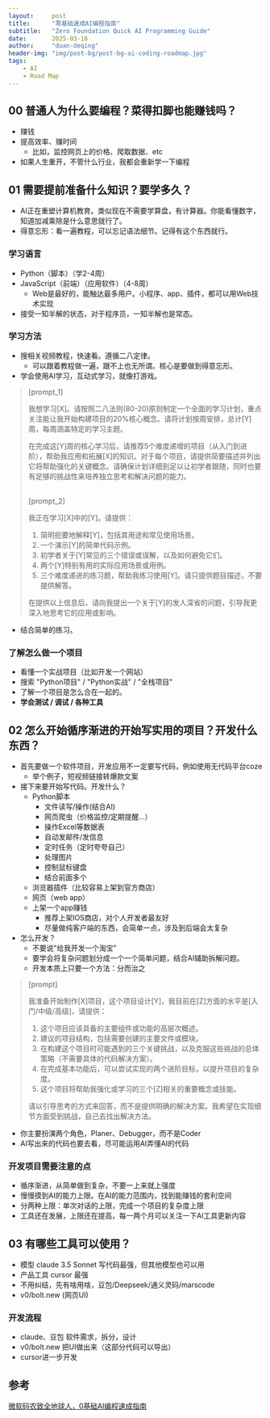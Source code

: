 ```yaml
---
layout:     post
title:      "零基础速成AI编程指南"
subtitle:   "Zero Foundation Quick AI Programming Guide"
date:       2025-03-18
author:     "duan-deqing"
header-img: "img/post-bg/post-bg-ai-coding-roadmap.jpg"
tags:
    - AI
    - Road Map
---
```


## 00 普通人为什么要编程？菜得扣脚也能赚钱吗？
  - 赚钱
  - 提高效率、赚时间
    - 比如，监控网页上的价格、爬取数据、etc
  - 如果人生重开，不管什么行业，我都会重新学一下编程

## 01 需要提前准备什么知识？要学多久？ 
  - AI正在重塑计算机教育。类似现在不需要学算盘，有计算器。你能看懂数字，知道加减乘除是什么意思就行了。
  - 得意忘形：看一遍教程，可以忘记语法细节。记得有这个东西就行。

### 学习语言
  - Python（脚本）（学2-4周）
  - JavaScript（前端）（应用软件）（4-8周）
    - Web是最好的，能触达最多用户。小程序、app、插件，都可以用Web技术实现
  - 接受一知半解的状态，对于程序员，一知半解也是常态。

### 学习方法
  - 搜相关视频教程，快速看。遵循二八定律。
    - 可以跟着教程做一遍，跟不上也无所谓。核心是要做到得意忘形。
  - 学会使用AI学习，互动式学习，就像打游戏。  

> [prompt_1]<br>  
> 
> 我想学习[X]。请按照二八法则(80-20)原则制定一个全面的学习计划，重点关注能让我开始构建项目的20%核心概念。请将计划按周安排，总计[Y]周，每周涵盖特定的学习主题。<br>  
> 
> 在完成这[Y]周的核心学习后，请推荐5个难度递增的项目（从入门到进阶），帮助我应用和拓展[X]的知识。对于每个项目，请提供简要描述并列出它将帮助强化的关键概念。请确保计划详细到足以让初学者跟随，同时也要有足够的挑战性来培养独立思考和解决问题的能力。<br><br>  
>
> [prompt_2]<br>  
> 
> 我正在学习[X]中的[Y]。请提供：<br>  
> 
>   1. 简明扼要地解释[Y]，包括其用途和常见使用场景。<br>
>   2. 一个演示[Y]的简单代码示例。<br>
>   3. 初学者关于[Y]常见的三个错误或误解，以及如何避免它们。<br>
>   4. 两个[Y]特别有用的实际应用场景或用例。<br>
>   5. 三个难度递进的练习题，帮助我练习使用[Y]。请只提供题目描述，不要提供解答。<br>  
> 
> 在提供以上信息后，请向我提出一个关于[Y]的发人深省的问题，引导我更深入地思考它的应用或影响。<br>
- 结合简单的练习。

### 了解怎么做一个项目
 - 看懂一个实战项目（比如开发一个网站）
 - 搜索 "Python项目" / "Python实战" / "全栈项目"
 - 了解一个项目是怎么合在一起的。
 - **学会测试 / 调试 / 各种工具**

## 02 怎么开始循序渐进的开始写实用的项目？开发什么东西？
 - 首先要做一个软件项目，开发应用不一定要写代码，例如使用无代码平台coze
   - 举个例子，短视频链接转爆款文案
 - 接下来要开始写代码。开发什么？
   - Python脚本
     - 文件读写/操作(结合AI)
     - 网页爬虫（价格监控/定期提醒...）
     - 操作Excel等数据表
     - 自动发邮件/发信息
     - 定时任务（定时夸夸自己）
     - 处理图片
     - 控制鼠标键盘
     - 结合前面多个
   - 浏览器插件（比较容易上架到官方商店）
   - 网页（web app）
   - 上架一个app赚钱
     - 推荐上架IOS商店，对个人开发者最友好
     - 尽量做纯客户端的东西，会简单一点，涉及到后端会太复杂
 - 怎么开发？
   - 不要说"给我开发一个淘宝"
   - 要学会将复杂问题划分成一个一个简单问题，结合AI辅助拆解问题。
   - 开发本质上只要一个方法：分而治之

> [prompt]<br>  
> 
> 我准备开始制作[X]项目，这个项目设计[Y]，我目前在[Z]方面的水平是[入门/中级/高级]，请提供：<br>  
> 
> 1. 这个项目应该具备的主要组件或功能的高层次概述。<br>
> 2. 建议的项目结构，包括需要创建的主要文件或模块。<br>
> 3. 在构建这个项目时可能遇到的三个关键挑战，以及克服这些挑战的总体策略（不需要具体的代码解决方案）。<br>
> 4. 在完成基本功能后，可以尝试实现的两个进阶目标，以提升项目的复杂度。<br>
> 5. 这个项目将帮助我强化或学习的三个[Z]相关的重要概念或技能。<br>  
> 
> 请以引导思考的方式来回答，而不是提供明确的解决方案。我希望在实现细节方面受到挑战，自己去找出解决方法。
 - 你主要扮演两个角色，Planer、Debugger，而不是Coder
 - AI写出来的代码也要去看，尽可能运用AI弄懂AI的代码

### 开发项目需要注意的点
 - 循序渐进，从简单做到复杂，不要一上来就上强度
 - 慢慢摸到AI的能力上限。在AI的能力范围内，找到能赚钱的套利空间
 - 分两种上限：单次对话的上限，完成一个项目的复杂度上限
 - 工具还在发展，上限还在提高，每一两个月可以关注一下AI工具更新内容

## 03 有哪些工具可以使用？
 - 模型 claude 3.5 Sonnet 写代码最强，但其他模型也可以用
 - 产品工具 cursor 最强
 - 不用纠结，先有啥用啥，豆包/Deepseek/通义灵码/marscode
 - v0/bolt.new (网页UI)

### 开发流程
 - claude、豆包 软件需求，拆分，设计
 - v0/bolt.new 把UI做出来（这部分代码可以导出）
 - cursor进一步开发

## 参考

[微软码农致全地球人，0基础AI编程速成指南](https://www.bilibili.com/video/BV1DkwYegEPS/)
